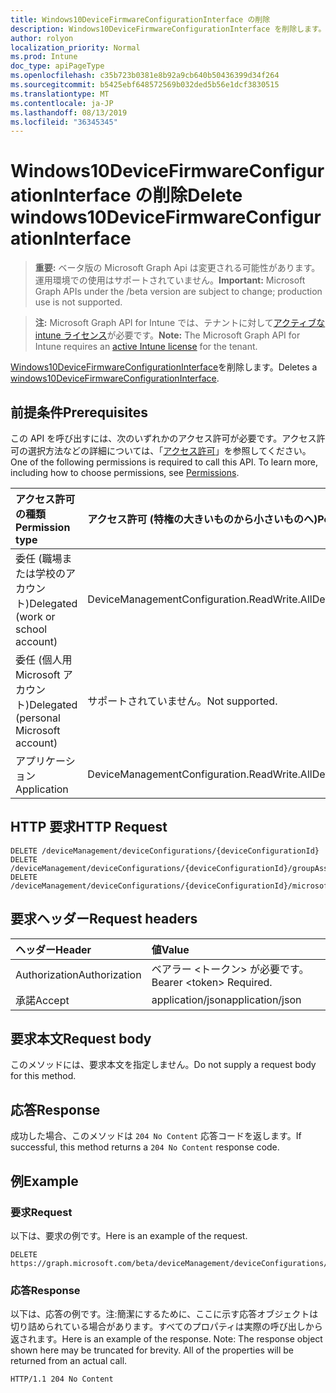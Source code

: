 ```yaml
---
title: Windows10DeviceFirmwareConfigurationInterface の削除
description: Windows10DeviceFirmwareConfigurationInterface を削除します。
author: rolyon
localization_priority: Normal
ms.prod: Intune
doc_type: apiPageType
ms.openlocfilehash: c35b723b0381e8b92a9cb640b50436399d34f264
ms.sourcegitcommit: b5425ebf648572569b032ded5b56e1dcf3830515
ms.translationtype: MT
ms.contentlocale: ja-JP
ms.lasthandoff: 08/13/2019
ms.locfileid: "36345345"
---
```

# <a name="delete-windows10devicefirmwareconfigurationinterface"></a><span data-ttu-id="fa8ac-103">Windows10DeviceFirmwareConfigurationInterface の削除</span><span class="sxs-lookup"><span data-stu-id="fa8ac-103">Delete windows10DeviceFirmwareConfigurationInterface</span></span>

> <span data-ttu-id="fa8ac-104">**重要:** ベータ版の Microsoft Graph Api は変更される可能性があります。運用環境での使用はサポートされていません。</span><span class="sxs-lookup"><span data-stu-id="fa8ac-104">**Important:** Microsoft Graph APIs under the /beta version are subject to change; production use is not supported.</span></span>

> <span data-ttu-id="fa8ac-105">**注:** Microsoft Graph API for Intune では、テナントに対して[アクティブな intune ライセンス](https://go.microsoft.com/fwlink/?linkid=839381)が必要です。</span><span class="sxs-lookup"><span data-stu-id="fa8ac-105">**Note:** The Microsoft Graph API for Intune requires an [active Intune license](https://go.microsoft.com/fwlink/?linkid=839381) for the tenant.</span></span>

<span data-ttu-id="fa8ac-106">[Windows10DeviceFirmwareConfigurationInterface](../resources/intune-deviceconfig-windows10devicefirmwareconfigurationinterface.md)を削除します。</span><span class="sxs-lookup"><span data-stu-id="fa8ac-106">Deletes a [windows10DeviceFirmwareConfigurationInterface](../resources/intune-deviceconfig-windows10devicefirmwareconfigurationinterface.md).</span></span>

## <a name="prerequisites"></a><span data-ttu-id="fa8ac-107">前提条件</span><span class="sxs-lookup"><span data-stu-id="fa8ac-107">Prerequisites</span></span>
<span data-ttu-id="fa8ac-p101">この API を呼び出すには、次のいずれかのアクセス許可が必要です。アクセス許可の選択方法などの詳細については、「[アクセス許可](/graph/permissions-reference)」を参照してください。</span><span class="sxs-lookup"><span data-stu-id="fa8ac-p101">One of the following permissions is required to call this API. To learn more, including how to choose permissions, see [Permissions](/graph/permissions-reference).</span></span>

|<span data-ttu-id="fa8ac-110">アクセス許可の種類</span><span class="sxs-lookup"><span data-stu-id="fa8ac-110">Permission type</span></span>|<span data-ttu-id="fa8ac-111">アクセス許可 (特権の大きいものから小さいものへ)</span><span class="sxs-lookup"><span data-stu-id="fa8ac-111">Permissions (from most to least privileged)</span></span>|
|:---|:---|
|<span data-ttu-id="fa8ac-112">委任 (職場または学校のアカウント)</span><span class="sxs-lookup"><span data-stu-id="fa8ac-112">Delegated (work or school account)</span></span>|<span data-ttu-id="fa8ac-113">DeviceManagementConfiguration.ReadWrite.All</span><span class="sxs-lookup"><span data-stu-id="fa8ac-113">DeviceManagementConfiguration.ReadWrite.All</span></span>|
|<span data-ttu-id="fa8ac-114">委任 (個人用 Microsoft アカウント)</span><span class="sxs-lookup"><span data-stu-id="fa8ac-114">Delegated (personal Microsoft account)</span></span>|<span data-ttu-id="fa8ac-115">サポートされていません。</span><span class="sxs-lookup"><span data-stu-id="fa8ac-115">Not supported.</span></span>|
|<span data-ttu-id="fa8ac-116">アプリケーション</span><span class="sxs-lookup"><span data-stu-id="fa8ac-116">Application</span></span>|<span data-ttu-id="fa8ac-117">DeviceManagementConfiguration.ReadWrite.All</span><span class="sxs-lookup"><span data-stu-id="fa8ac-117">DeviceManagementConfiguration.ReadWrite.All</span></span>|

## <a name="http-request"></a><span data-ttu-id="fa8ac-118">HTTP 要求</span><span class="sxs-lookup"><span data-stu-id="fa8ac-118">HTTP Request</span></span>
<!-- {
  "blockType": "ignored"
}
-->
``` http
DELETE /deviceManagement/deviceConfigurations/{deviceConfigurationId}
DELETE /deviceManagement/deviceConfigurations/{deviceConfigurationId}/groupAssignments/{deviceConfigurationGroupAssignmentId}/deviceConfiguration
DELETE /deviceManagement/deviceConfigurations/{deviceConfigurationId}/microsoft.graph.windowsDomainJoinConfiguration/networkAccessConfigurations/{deviceConfigurationId}
```

## <a name="request-headers"></a><span data-ttu-id="fa8ac-119">要求ヘッダー</span><span class="sxs-lookup"><span data-stu-id="fa8ac-119">Request headers</span></span>
|<span data-ttu-id="fa8ac-120">ヘッダー</span><span class="sxs-lookup"><span data-stu-id="fa8ac-120">Header</span></span>|<span data-ttu-id="fa8ac-121">値</span><span class="sxs-lookup"><span data-stu-id="fa8ac-121">Value</span></span>|
|:---|:---|
|<span data-ttu-id="fa8ac-122">Authorization</span><span class="sxs-lookup"><span data-stu-id="fa8ac-122">Authorization</span></span>|<span data-ttu-id="fa8ac-123">ベアラー &lt;トークン&gt; が必要です。</span><span class="sxs-lookup"><span data-stu-id="fa8ac-123">Bearer &lt;token&gt; Required.</span></span>|
|<span data-ttu-id="fa8ac-124">承諾</span><span class="sxs-lookup"><span data-stu-id="fa8ac-124">Accept</span></span>|<span data-ttu-id="fa8ac-125">application/json</span><span class="sxs-lookup"><span data-stu-id="fa8ac-125">application/json</span></span>|

## <a name="request-body"></a><span data-ttu-id="fa8ac-126">要求本文</span><span class="sxs-lookup"><span data-stu-id="fa8ac-126">Request body</span></span>
<span data-ttu-id="fa8ac-127">このメソッドには、要求本文を指定しません。</span><span class="sxs-lookup"><span data-stu-id="fa8ac-127">Do not supply a request body for this method.</span></span>

## <a name="response"></a><span data-ttu-id="fa8ac-128">応答</span><span class="sxs-lookup"><span data-stu-id="fa8ac-128">Response</span></span>
<span data-ttu-id="fa8ac-129">成功した場合、このメソッドは `204 No Content` 応答コードを返します。</span><span class="sxs-lookup"><span data-stu-id="fa8ac-129">If successful, this method returns a `204 No Content` response code.</span></span>

## <a name="example"></a><span data-ttu-id="fa8ac-130">例</span><span class="sxs-lookup"><span data-stu-id="fa8ac-130">Example</span></span>

### <a name="request"></a><span data-ttu-id="fa8ac-131">要求</span><span class="sxs-lookup"><span data-stu-id="fa8ac-131">Request</span></span>
<span data-ttu-id="fa8ac-132">以下は、要求の例です。</span><span class="sxs-lookup"><span data-stu-id="fa8ac-132">Here is an example of the request.</span></span>
``` http
DELETE https://graph.microsoft.com/beta/deviceManagement/deviceConfigurations/{deviceConfigurationId}
```

### <a name="response"></a><span data-ttu-id="fa8ac-133">応答</span><span class="sxs-lookup"><span data-stu-id="fa8ac-133">Response</span></span>
<span data-ttu-id="fa8ac-p102">以下は、応答の例です。注:簡潔にするために、ここに示す応答オブジェクトは切り詰められている場合があります。すべてのプロパティは実際の呼び出しから返されます。</span><span class="sxs-lookup"><span data-stu-id="fa8ac-p102">Here is an example of the response. Note: The response object shown here may be truncated for brevity. All of the properties will be returned from an actual call.</span></span>
``` http
HTTP/1.1 204 No Content
```






